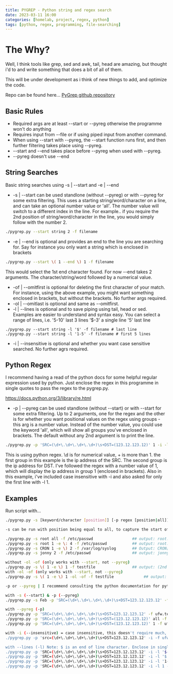 ```yaml
---
title: PYGREP - Python string and regex search
date: 2023-03-11 16:00
categories: [homelab, project, regex, python]
tags: [python, regex, programming, file-searching]
---
```


# The Why?

Well, I think tools like grep, sed and awk, tail, head are amazing, but thought i'd to and write something that does a bit of all of them. 

This will be under development as i think of new things to add, and optimize the code.

Repo can be found here...
[PyGrep github repository](https://github.com/jonnypeace/pygrep)

## Basic Rules

* Required args are at least --start or --pyreg otherwise the programme won't do anything
* Requires input from --file or if using piped input from another command.
* When using --start with --pyreg, the --start function runs first, and then further filtering takes place using --pyreg.
* --start and --end takes place before --pyreg when used with --pyreg.
* --pyreg doesn't use --end

## String Searches
Basic string searches using -s | --start and -e | --end
* -s | --start can be used standlone (without --pyreg) or with --pyreg for some extra filtering. This uses a starting string/word/character on a line, and can take an optional number value or 'all'. The number value will switch to a different index in the line. For example.. if you require the 2nd position of string/word/character in the line, you would simply follow with the number 2. 

```bash
./pygrep.py --start string 2 -f filename
```

* -e | --end is optional and provides an end to the line you are searching for. Say for instance you only want a string which is enclosed in brackets 

```bash
./pygrep.py --start \( 1 --end \) 1 -f filename
```

 This would select the 1st end character found. For now --end takes 2 arguments. The character/string/word followed by a numerical value.
* -of | --omitfirst is optional for deleting the first character of your match. For instance, using the above example, you might want something enclosed in brackets, but without the brackets. No further args required.
* -ol | --omitlast is optional and same as --omitfirst.
* -l | --lines is optional and to save piping using tail, head or sed. Examples are easier to understand and syntax easy. You can select a range of lines, i.e. '5-10' last 3 lines '$-3' a single line '5' last line
```
./pygrep.py --start string -l '$' -f filename # last line
./pygrep.py --start string -l '1-5' -f filename # first 5 lines
```
* -i | --insensitive is optional and whether you want case sensitive searched. No further agrs required.

## Python Regex

I recommend having a read of the python docs for some helpful regular expression used by python. Just enclose the regex in this programme in single quotes to pass the regex to the pygrep.py.

https://docs.python.org/3/library/re.html

* -p | --pyreg can be used standlone (without --start) or with --start for some extra filtering. Up to 2 arguments, one for the regex and the other is for whether you want positional values on the regex using groups - this arg is a number value. Instead of the number value, you could use the keyword 'all', which will show all groups you've enclosed in brackets. The default without any 2nd argument is to print the line.

```bash
./pygrep.py -p 'SRC=(\d+\.\d+\.\d+\.\d+)\s+DST=(123.12.123.12)' 1 -i -l 1 -f ufw.test
```
This is using python regex. \d is for numerical value, + is more than 1.
the first group in this example is the ip address of the SRC. The second 
group is the ip address for DST. I've followed the regex with a number 
value of 1, which will display the ip address in group 1 (enclosed in 
brackets). Also in this example, i've included case insensitive with -i 
and also asked for only the first line with -l 1.


 ## Examples

 Run script with...
 ```bash
./pygrep.py -s [keyword/character [position]] [-p regex [position|all]] [-e keyword/character position] [-i] [-l int|$|$-int|int-int] [-of] [-ol] [-f /path/to/file]

 -s can be run with position being equal to all, to capture the start of the line, this is default if no position provided
 
 ./pygrep.py -s root all -f /etc/passwd                 ## output: root:x:0:0::/root:/bin/bash
 ./pygrep.py -s root 1 -e \: 4 -f /etc/passwd           ## output: root:x:0:0:
 ./pygrep.py -s CRON 1 -e \) 2 -f /var/log/syslog       ## Output: CRON[108490]: (root) CMD (command -v debian-sa1 > /dev/null && debian-sa1 1 1)
 ./pygrep.py -s jonny 2 -f /etc/passwd                  ## output: jonny:/bin/bash

 without -ol -of (only works with --start, not --pyreg)
 ./pygrep.py -s \( 1 -e \) 1 -f testfile                ## output: (2nd line, 1st bracket)
 with -ol -of (only works with --start, not --pyreg)
 ./pygrep.py -s \( 1 -e \) 1 -ol -of -f testfile             ## output: 2nd line, 1st bracket

-p or --pyreg | I recommend consulting the python documentation for python regex using re.
 
 with -s (--start) & -p (--pyreg)
 ./pygrep.py -s Feb -p 'SRC=(\d+\.\d+\.\d+\.\d+)\s+DST=123.12.123.12' -f ufw.test

 with --pyreg (-p)
./pygrep.py -p 'SRC=(\d+\.\d+\.\d+\.\d+)\s+DST=123.12.123.12' -f ufw.test
./pygrep.py -p 'SRC=(\d+\.\d+\.\d+\.\d+)\s+DST=(123.12.123.12)' all -f ufw.test =>  because SRC and DST are in 2 groups using (), all will show both groups
./pygrep.py -p 'SRC=(\d+\.\d+\.\d+\.\d+)\s+DST=(123.12.123.12)' 1 -f ufw.test => This will show the SRC ip enclosed () as the first group

with -i (--insensitive) = case insensitive, this doesn't require much, just needs to be included if required. Works with --start and --pyreg
./pygrep.py -p 'src=(\d+\.\d+\.\d+\.\d+)\s+DST=123.12.123.12' -i -f ufw.test

with --lines (-l) Note: $ is an end of line character. Enclose in single quotes ''
./pygrep.py -p 'SRC=(\d+\.\d+\.\d+\.\d+)\s+DST=123.12.123.12' -i -l '$-4' -f ufw.test => last 4 lines
./pygrep.py -p 'SRC=(\d+\.\d+\.\d+\.\d+)\s+DST=123.12.123.12' -i -l '$' -f ufw.test => last line
./pygrep.py -p 'SRC=(\d+\.\d+\.\d+\.\d+)\s+DST=123.12.123.12' -i -l '1-4' -f ufw.test => lines 1-4
./pygrep.py -p 'SRC=(\d+\.\d+\.\d+\.\d+)\s+DST=123.12.123.12' -i -l 1 -f ufw.test => first line
```